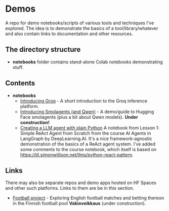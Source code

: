 # Demos
A repo for demo notebooks/scripts of various tools and techniques I've explored. The idea is to demonstrate the basics of a tool/library/whatever and also contain links to documentation and other resources.

## The directory structure
- **notebooks** folder contains stand-alone Colab notebooks demonstrating stuff.

## Contents

- **notebooks**
    - [Introducing Groq](notebooks/Groq_demo.ipynb) - A short introduction to the Groq inference platform.
    - [Introducing Smolagents (and Qwen)](notebooks/smolagents_demo.ipynb) - A demo/guide to Hugging Face smolagents (plus a bit about Qwen models). **Under construction!**
    - [Creating a LLM agent with plain Python](notebooks/LLM_agent_with_plain_Python.ipynb) A notebook from Lesson 1: Simple ReAct Agent from Scratch from the course AI Agents in LangGraph by DeepLearning.AI. It's a nice framework-agnostic demonstration of the basics of a ReAct agent system. I've added some comments to the course notebook, which itself is based on https://til.simonwillison.net/llms/python-react-pattern.

## Links

There may also be separate repos and demo apps hosted on HF Spaces and other such platforms. Links to them are be in this section.

- [Football project](https://github.com/PetteriMoilanen/FootieProject) - Exploring English football matches and betting thereon in the Finnish football pool **Vakioveikkaus** (under construction).

